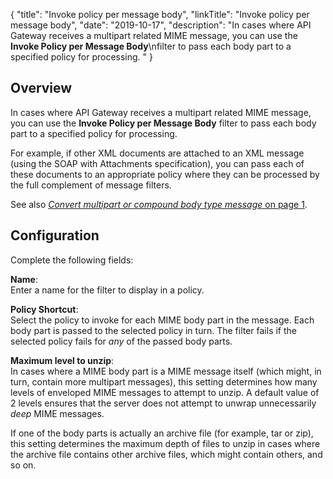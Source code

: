 {
"title": "Invoke policy per message body",
"linkTitle": "Invoke policy per message body",
"date": "2019-10-17",
"description": "In cases where API Gateway receives a multipart related MIME message, you can use the **Invoke Policy per Message Body**\\nfilter to pass each body part to a specified policy for processing. "
}
﻿
<div id="p_utility_invoke_policy_over">

Overview
--------

In cases where API Gateway receives a multipart related MIME message, you can use the **Invoke Policy per Message Body**
filter to pass each body part to a specified policy for processing.

For example, if other XML documents are attached to an XML message (using the SOAP with Attachments specification), you can pass each of these documents to an appropriate policy where they can be processed by the full complement of message filters.

See also [*Convert multipart or compound body type message* on page 1](conversion_compress_multipart.htm).

</div>

<div id="p_utility_invoke_policy_conf">

Configuration
-------------

Complete the following fields:

**Name**:\
Enter a name for the filter to display in a policy.

**Policy Shortcut**:\
Select the policy to invoke for each MIME body part in the message. Each body part is passed to the selected policy in turn. The filter fails if the selected policy fails for *any*
of the passed body parts.

**Maximum level to unzip**:\
In cases where a MIME body part is a MIME message itself (which might, in turn, contain more multipart messages), this setting determines how many levels of enveloped MIME messages to attempt to unzip. A default value of 2 levels ensures that the server does not attempt to unwrap unnecessarily *deep*
MIME messages.

If one of the body parts is actually an archive file (for example, tar or zip), this setting determines the maximum depth of files to unzip in cases where the archive file contains other archive files, which might contain others, and so on.

</div>
